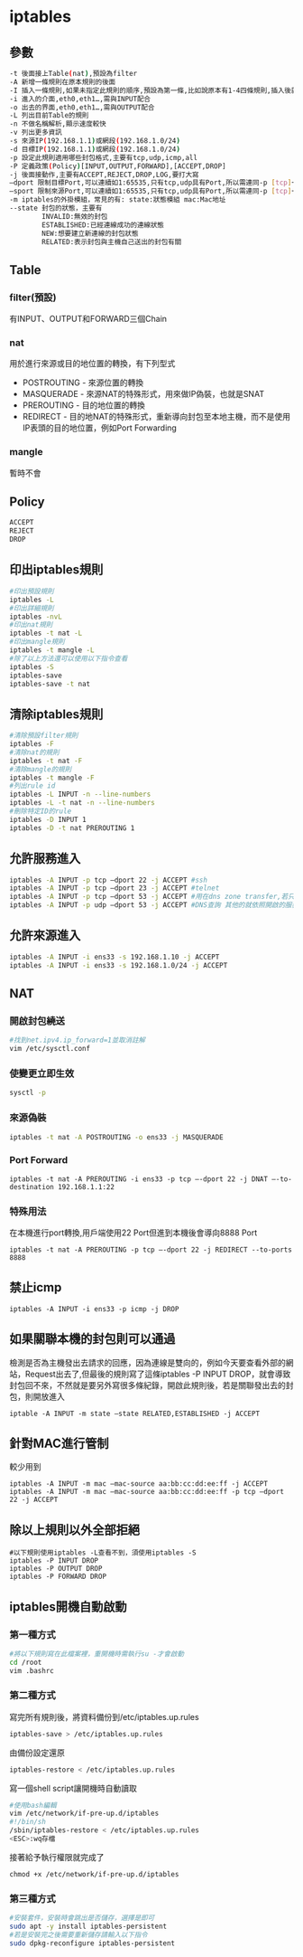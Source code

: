# iptables

## 參數

```bash
-t 後面接上Table(nat),預設為filter
-A 新增一條規則在原本規則的後面 
-I 插入一條規則,如果未指定此規則的順序,預設為第一條,比如說原本有1-4四條規則,插入後就會變成2-5,插入的這條規則變第一條 
-i 進入的介面,eth0,eth1…,需與INPUT配合 
-o 出去的界面,eth0,eth1…,需與OUTPUT配合 
-L 列出目前Table的規則 
-n 不做名稱解析,顯示速度較快 
-v 列出更多資訊 
-s 來源IP(192.168.1.1)或網段(192.168.1.0/24) 
-d 目標IP(192.168.1.1)或網段(192.168.1.0/24) 
-p 設定此規則適用哪些封包格式,主要有tcp,udp,icmp,all 
-P 定義政策(Policy)[INPUT,OUTPUT,FORWARD],[ACCEPT,DROP] 
-j 後面接動作,主要有ACCEPT,REJECT,DROP,LOG,要打大寫 
–dport 限制目標Port,可以連續如1:65535,只有tcp,udp具有Port,所以需連同-p [tcp]一起使用 
–sport 限制來源Port,可以連續如1:65535,只有tcp,udp具有Port,所以需連同-p [tcp]一起使用 
-m iptables的外掛模組，常見的有: state:狀態模組 mac:Mac地址 
--state 封包的狀態，主要有
        INVALID:無效的封包 
        ESTABLISHED:已經連線成功的連線狀態 
        NEW:想要建立新連線的封包狀態 
        RELATED:表示封包與主機自己送出的封包有關
```

## Table

### filter(預設)

有INPUT、OUTPUT和FORWARD三個Chain

### nat

用於進行來源或目的地位置的轉換，有下列型式

- POSTROUTING - 來源位置的轉換
- MASQUERADE - 來源NAT的特殊形式，用來做IP偽裝，也就是SNAT
- PREROUTING - 目的地位置的轉換
- REDIRECT - 目的地NAT的特殊形式，重新導向封包至本地主機，而不是使用IP表頭的目的地位置，例如Port Forwarding

### mangle

暫時不會

## Policy

```bash
ACCEPT
REJECT
DROP
```

## 印出iptables規則

```bash
#印出預設規則 
iptables -L
#印出詳細規則
iptables -nvL
#印出nat規則
iptables -t nat -L
#印出mangle規則
iptables -t mangle -L
#除了以上方法還可以使用以下指令查看
iptables -S
iptables-save 
iptables-save -t nat
```

## 清除iptables規則

```bash
#清除預設filter規則
iptables -F 
#清除nat的規則
iptables -t nat -F  
#清除mangle的規則
iptables -t mangle -F 
#列出rule id
iptables -L INPUT -n --line-numbers
iptables -L -t nat -n --line-numbers
#刪除特定ID的rule 
iptables -D INPUT 1
iptables -D -t nat PREROUTING 1
```

## 允許服務進入

```bash
iptables -A INPUT -p tcp –dport 22 -j ACCEPT #ssh 
iptables -A INPUT -p tcp –dport 23 -j ACCEPT #telnet 
iptables -A INPUT -p tcp –dport 53 -j ACCEPT #用在dns zone transfer,若只是要查詢不需要tcp 53 port 
iptables -A INPUT -p udp –dport 53 -j ACCEPT #DNS查詢 其他的就依照開啟的服務帶入以上就可以了
```

## 允許來源進入

```bash
iptables -A INPUT -i ens33 -s 192.168.1.10 -j ACCEPT 
iptables -A INPUT -i ens33 -s 192.168.1.0/24 -j ACCEPT
```

## NAT

### 開啟封包繞送

```bash
#找到net.ipv4.ip_forward=1並取消註解
vim /etc/sysctl.conf 
```

### 使變更立即生效

```bash
sysctl -p
```

### 來源偽裝

```bash
iptables -t nat -A POSTROUTING -o ens33 -j MASQUERADE
```

### Port Forward

```
iptables -t nat -A PREROUTING -i ens33 -p tcp –-dport 22 -j DNAT –-to-destination 192.168.1.1:22
```

### 特殊用法

在本機進行port轉換,用戶端使用22 Port但進到本機後會導向8888 Port

```
iptables -t nat -A PREROUTING -p tcp –-dport 22 -j REDIRECT --to-ports 8888
```

## 禁止icmp

```
iptables -A INPUT -i ens33 -p icmp -j DROP
```

## 如果關聯本機的封包則可以通過

檢測是否為主機發出去請求的回應，因為連線是雙向的，例如今天要查看外部的網站，Request出去了,但最後的規則寫了這條iptables -P INPUT DROP，就會導致封包回不來，不然就是要另外寫很多條紀錄，開啟此規則後，若是關聯發出去的封包，則開放進入

```
iptable -A INPUT -m state –state RELATED,ESTABLISHED -j ACCEPT
```

## 針對MAC進行管制

較少用到

```
iptables -A INPUT -m mac –mac-source aa:bb:cc:dd:ee:ff -j ACCEPT iptables -A INPUT -m mac –mac-source aa:bb:cc:dd:ee:ff -p tcp –dport 22 -j ACCEPT
```

## 除以上規則以外全部拒絕

```
#以下規則使用iptables -L查看不到，須使用iptables -S
iptables -P INPUT DROP 
iptables -P OUTPUT DROP 
iptables -P FORWARD DROP
```

## iptables開機自動啟動

### 第一種方式

```bash
#將以下規則寫在此檔案裡，重開機時需執行su -才會啟動
cd /root 
vim .bashrc 
```

### 第二種方式

寫完所有規則後，將資料備份到/etc/iptables.up.rules 

```bash
iptables-save > /etc/iptables.up.rules 
```

由備份設定還原 

```bash
iptables-restore < /etc/iptables.up.rules 
```

寫一個shell script讓開機時自動讀取 

```bash
#使用bash編輯
vim /etc/network/if-pre-up.d/iptables 
#!/bin/sh 
/sbin/iptables-restore < /etc/iptables.up.rules
<ESC>:wq存檔 
```

接著給予執行權限就完成了 

```
chmod +x /etc/network/if-pre-up.d/iptables
```

### 第三種方式

```bash
#安裝套件，安裝時會跳出是否儲存，選擇是即可
sudo apt -y install iptables-persistent
#若是安裝完之後需要重新儲存請輸入以下指令
sudo dpkg-reconfigure iptables-persistent
```